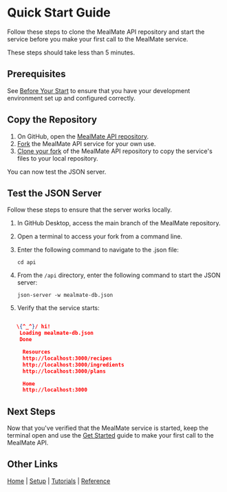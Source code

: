 # Quick Start Guide

Follow these steps to clone the MealMate API repository and start the service before you make your first call to the MealMate service.

These steps should take less than 5 minutes.

## Prerequisites

See [Before Your Start](mmbefore-you-start.md) to ensure that you have your development environment set up and configured correctly.

## Copy the Repository

1. On GitHub, open the [MealMate API repository](index.md).
2. [Fork](https://docs.github.com/en/pull-requests/collaborating-with-pull-requests/working-with-forks/fork-a-repo#forking-a-repository) the MealMate API service for your own use.
3. [Clone your fork](https://docs.github.com/en/pull-requests/collaborating-with-pull-requests/working-with-forks/fork-a-repo#cloning-your-forked-repository) of the MealMate API repository to copy the service's files to your local repository.

You can now test the JSON server.

## Test the JSON Server

Follow these steps to ensure that the server works locally.

1. In GitHub Desktop, access the main branch of the MealMate repository.
2. Open a terminal to access your fork from a command line.
3. Enter the following command to navigate to the .json file:

    ```cd api```
4. From the `/api` directory, enter the following command to start the JSON server:

    ```json-server -w mealmate-db.json```

5. Verify that the service starts:

```json

   \{^_^}/ hi!
    Loading mealmate-db.json
    Done

     Resources
     http://localhost:3000/recipes
     http://localhost:3000/ingredients
     http://localhost:3000/plans

     Home
     http://localhost:3000
```

## Next Steps

Now that you've verified that the MealMate service is started, keep the terminal open and use the [Get Started](mmget-started.md) guide to make your first call to the MealMate API.

## Other Links

[Home](../index.md) | [Setup](../mmprefland.md) | [Tutorials](../mmtutorial.md) | [Reference](../mmref.md)
